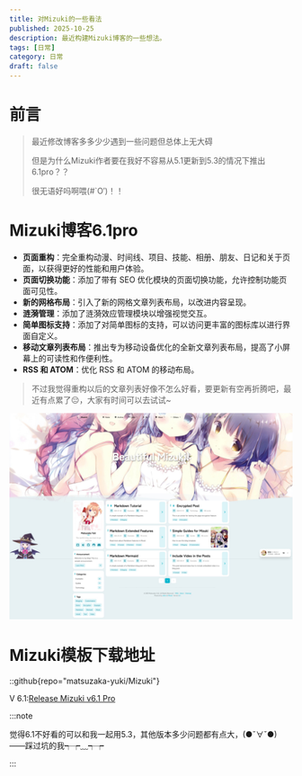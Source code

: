 ```yaml
---
title: 对Mizuki的一些看法
published: 2025-10-25
description: 最近构建Mizuki博客的一些想法。
tags: [日常]
category: 日常
draft: false
---
```


# 前言

> 最近修改博客多多少少遇到一些问题但总体上无大碍
>
> 但是为什么Mizuki作者要在我好不容易从5.1更新到5.3的情况下推出6.1pro？？
>
> 很无语好吗啊喂(#`O′)！！

# Mizuki博客6.1pro

* **页面重构**：完全重构动漫、时间线、项目、技能、相册、朋友、日记和关于页面，以获得更好的性能和用户体验。
* **页面切换功能**：添加了带有 SEO 优化模块的页面切换功能，允许控制功能页面可见性。
* **新的网格布局**：引入了新的网格文章列表布局，以改进内容呈现。
* **涟漪管理**：添加了涟漪效应管理模块以增强视觉交互。
* **简单图标支持**：添加了对简单图标的支持，可以访问更丰富的图标库以进行界面自定义。
* **移动文章列表布局**：推出专为移动设备优化的全新文章列表布局，提高了小屏幕上的可读性和作便利性。
* **RSS 和 ATOM**：优化 RSS 和 ATOM 的移动布局。

> 不过我觉得重构以后的文章列表好像不怎么好看，要更新有空再折腾吧，最近有点累了😔，大家有时间可以去试试~

![图片](./show1.jpeg)

# Mizuki模板下载地址

::github{repo="matsuzaka-yuki/Mizuki"}

V 6.1:[Release Mizuki v6.1 Pro ](https://github.com/matsuzaka-yuki/Mizuki/releases/tag/6.0)

:::note

觉得6.1不好看的可以和我一起用5.3，其他版本多少问题都有点大，(●ˇ∀ˇ●)——踩过坑的我┭┮﹏┭┮

:::